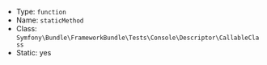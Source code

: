 - Type: `function`
- Name: `staticMethod`
- Class: `Symfony\Bundle\FrameworkBundle\Tests\Console\Descriptor\CallableClass`
- Static: yes
